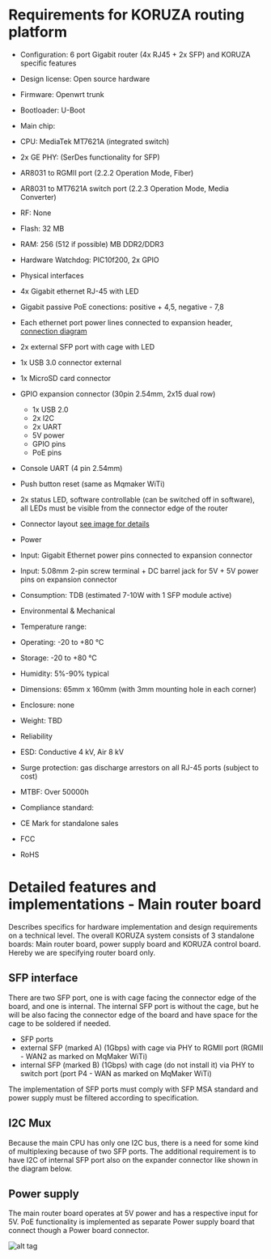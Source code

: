 # Requirements for KORUZA routing platform

 * Configuration: 6 port Gigabit router (4x RJ45 + 2x SFP) and KORUZA specific features
 * Design license: Open source hardware
 * Firmware: Openwrt trunk
 * Bootloader: U-Boot
 * Main chip: 
  * CPU: MediaTek MT7621A (integrated switch)
  * 2x GE PHY: (SerDes functionality for SFP)
   * AR8031 to RGMII port (2.2.2 Operation Mode, Fiber)
   * AR8031 to MT7621A switch port (2.2.3 Operation Mode, Media Converter)
 * RF: None
 * Flash: 32 MB
 * RAM: 256 (512 if possible) MB DDR2/DDR3
 * Hardware Watchdog: PIC10f200, 2x GPIO
 
 * Physical interfaces
  * 4x Gigabit ethernet RJ-45 with LED
   * Gigabit passive PoE conections: positive + 4,5, negative - 7,8
   * Each ethernet port power lines connected to expansion header, [connection diagram](gigabit-passive-poe.png)
  * 2x external SFP port with cage with LED
  * 1x USB 3.0 connector external
  * 1x MicroSD card connector
  * GPIO expansion connector (30pin 2.54mm, 2x15 dual row)
    * 1x USB 2.0
    * 2x I2C
    * 2x UART
    * 5V power
    * GPIO pins
    * PoE pins
  * Console UART (4 pin 2.54mm)
  * Push button reset (same as Mqmaker WiTi)
  * 2x status LED, software controllable (can be switched off in software), all LEDs must be visible from the connector edge of the router
  * Connector layout [see image for details](connector_layout.png)
 
 * Power
  * Input: Gigabit Ethernet power pins connected to expansion connector
  * Input: 5.08mm 2-pin screw terminal + DC barrel jack for 5V + 5V power pins on expansion connector
  * Consumption: TDB (estimated 7-10W with 1 SFP module active)
  
 * Environmental & Mechanical
  * Temperature range:
   * Operating: -20 to +80 °C
   * Storage: -20 to +80 °C
  * Humidity: 5%-90% typical
  * Dimensions: 65mm x 160mm (with 3mm mounting hole in each corner)
  * Enclosure: none
  * Weight: TBD
   
 * Reliability
  * ESD: Conductive 4 kV, Air 8 kV
  * Surge protection: gas discharge arrestors on all RJ-45 ports (subject to cost)
  * MTBF: Over 50000h
   
 * Compliance standard:
  * CE Mark for standalone sales
  * FCC
  * RoHS
   
# Detailed features and implementations - Main router board
Describes specifics for hardware implementation and design requirements on a technical level. The overall KORUZA system consists of 3 standalone boards: Main router board, power supply board and KORUZA control board. Hereby we are specifying router board only.

## SFP interface
There are two SFP port, one is with cage facing the connector edge of the board, and one is internal. The internal SFP port is without the cage, but he will be also facing the connector edge of the board and have space for the cage to be soldered if needed.

 * SFP ports
  * external SFP (marked A) (1Gbps) with cage via PHY to RGMII port (RGMII - WAN2 as marked on MqMaker WiTi)
  * internal SFP (marked B) (1Gbps) with cage (do not install it) via PHY to switch port (port P4 - WAN as marked on MqMaker WiTi)

The implementation of SFP ports must comply with SFP MSA standard and power supply must be filtered according to specification.

## I2C Mux
Because the main CPU has only one I2C bus, there is a need for some kind of multiplexing because of two SFP ports. The additional requirement is to have I2C of internal SFP port also on the expander connector like shown in the diagram below.

## Power supply
The main router board operates at 5V power and has a respective input for 5V. PoE functionality is implemented as separate Power supply board that connect though a Power board connector. 

![alt tag](https://github.com/IRNAS/KORUZA-router/blob/1G-router-requirements/KoruzaDiagram1G.png)




